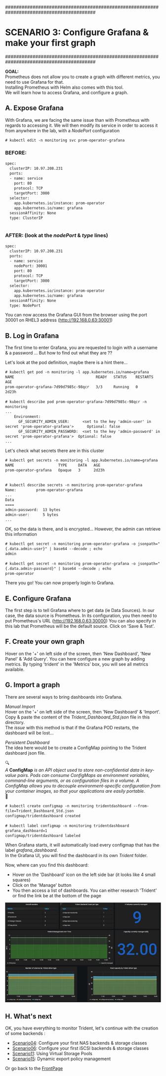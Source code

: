 #########################################################################################
# SCENARIO 3: Configure Grafana & make your first graph
#########################################################################################

**GOAL:**  
Prometheus does not allow you to create a graph with different metrics, you need to use Grafana for that.  
Installing Prometheus with Helm also comes with this tool.  
We will learn how to access Grafana, and configure a graph.


## A. Expose Grafana

With Grafana, we are facing the same issue than with Prometheus with regards to accessing it.
We will then modify its service in order to access it from anywhere in the lab, with a *NodePort* configuration
```
# kubectl edit -n monitoring svc prom-operator-grafana
```

### BEFORE:
```
spec:
  clusterIP: 10.97.208.231
  ports:
  - name: service
    port: 80
    protocol: TCP
    targetPort: 3000
  selector:
    app.kubernetes.io/instance: prom-operator
    app.kubernetes.io/name: grafana
  sessionAffinity: None
  type: ClusterIP


```

### AFTER: (look at the ***nodePort*** & ***type*** lines)
```
spec:
  clusterIP: 10.97.208.231
  ports:
  - name: service
    nodePort: 30001
    port: 80
    protocol: TCP
    targetPort: 3000
  selector:
    app.kubernetes.io/instance: prom-operator
    app.kubernetes.io/name: grafana
  sessionAffinity: None
  type: NodePort
```

You can now access the Grafana GUI from the browser using the port 30001 on RHEL3 address (http://192.168.0.63:30001)


## B. Log in Grafana

The first time to enter Grafana, you are requested to login with a username & a password ...
But how to find out what they are ??

Let's look at the pod definition, maybe there is a hint there...

```
# kubectl get pod -n monitoring -l app.kubernetes.io/name=grafana
NAME                                     READY   STATUS    RESTARTS   AGE
prom-operator-grafana-7d99d7985c-98qcr   3/3     Running   0          2d23h

# kubectl describe pod prom-operator-grafana-7d99d7985c-98qcr -n monitoring
...
    Environment:
      GF_SECURITY_ADMIN_USER:      <set to the key 'admin-user' in secret 'prom-operator-grafana'>      Optional: false
      GF_SECURITY_ADMIN_PASSWORD:  <set to the key 'admin-password' in secret 'prom-operator-grafana'>  Optional: false
...
```
Let's check what secrets there are in this cluster
```
# kubectl get secrets -n monitoring -l app.kubernetes.io/name=grafana
NAME                    TYPE     DATA   AGE
prom-operator-grafana   Opaque   3      2d23h


# kubectl describe secrets -n monitoring prom-operator-grafana
Name:         prom-operator-grafana
...
Data
====
admin-password:  13 bytes
admin-user:      5 bytes
...
```
OK, so the data is there, and is encrypted... However, the admin can retrieve this information
```
# kubectl get secret -n monitoring prom-operator-grafana -o jsonpath="{.data.admin-user}" | base64 --decode ; echo
admin

# kubectl get secret -n monitoring prom-operator-grafana -o jsonpath="{.data.admin-password}" | base64 --decode ; echo
prom-operator
```

There you go!
You can now properly login to Grafana.


## E. Configure Grafana

The first step is to tell Grafana where to get data (ie Data Sources).
In our case, the data source is Prometheus. In its configuration, you then need to put Prometheus's URL (http://192.168.0.63:30000)
You can also specify in this lab that Prometheus will be the default source.
Click on 'Save & Test'.


## F. Create your own graph

Hover on the '+' on left side of the screen, then 'New Dashboard', 'New Panel' & 'Add Query'.
You can here configure a new graph by adding metrics. By typing 'trident' in the 'Metrics' box, you will see all metrics available.


## G. Import a graph

There are several ways to bring dashboards into Grafana.  

*Manual Import*  
Hover on the '+' on left side of the screen, then 'New Dashboard' & 'Import'.
Copy & paste the content of the _Trident_Dashboard_Std.json_ file in this directory.  
The _issue_ with this method is that if the Grafana POD restarts, the dashboard will be lost...  

*Persistent Dashboard*  
The idea here would be to create a ConfigMap pointing to the Trident dashboard json file.

:mag:  
*A* **ConfigMap** *is an API object used to store non-confidential data in key-value pairs. Pods can consume ConfigMaps as environment variables, command-line arguments, or as configuration files in a volume. A ConfigMap allows you to decouple environment-specific configuration from your container images, so that your applications are easily portable.*  
:mag_right:  
```
# kubectl create configmap -n monitoring tridentdashboard --from-file=Trident_Dashboard_Std.json
configmap/tridentdashboard created

# kubectl label configmap -n monitoring tridentdashboard grafana_dashboard=1
configmap/tridentdashboard labeled
```
When Grafana starts, it will automatically load every configmap that has the label _grafana_dashboard_.  
In the Grafana UI, you will find the dashboard in its own _Trident_ folder.  

Now, where can you find this dashboard:  
- Hover on the 'Dashboard' icon on the left side bar (it looks like 4 small squares)  
- Click on the 'Manage' button  
- You then access a list of dashboards. You can either research 'Trident' or find the link be at the bottom of the page  

![Trident Dashboard](Images/trident_dashboard.jpg "Trident Dashboard")


## H. What's next

OK, you have everything to monitor Trident, let's continue with the creation of some backends :  
- [Scenario04](../Scenario04): Configure your first NAS backends & storage classes  
- [Scenario06](../Scenario06): Configure your first iSCSI backends & storage classes  
- [Scenario11](../Scenario11): Using Virtual Storage Pools  
- [Scenario15](../Scenario15): Dynamic export policy management  

Or go back to the [FrontPage](https://github.com/YvosOnTheHub/LabNetApp)